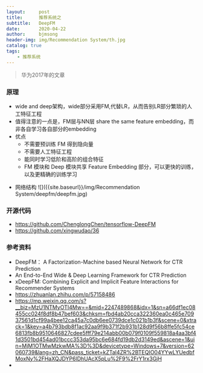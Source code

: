 ```yaml
---
layout:     post
title:      推荐系统之
subtitle:   DeepFM
date:       2020-04-22
author:     bjmsong
header-img: img/Recommendation System/th.jpg
catalog: true
tags:
    - 推荐系统
---
```

>华为2017年的文章

### 原理
- wide and deep架构，wide部分采用FM,代替LR，从而告别LR部分繁琐的人工特征工程
- 值得注意的一点是，FM层与NN层 share the same feature embedding，而非各自学习各自部分的embedding
- 优点
    - 不需要预训练 FM 得到隐向量
    - 不需要人工特征工程
    - 能同时学习低阶和高阶的组合特征
    - FM 模块和 Deep 模块共享 Feature Embedding 部分，可以更快的训练，以及更精确的训练学习

<ul> 
<li markdown="1">
网络结构
![]({{site.baseurl}}/img/Recommendation System/deepfm/deepfm.jpg) 
</li> 
</ul> 



### 开源代码
- https://github.com/ChenglongChen/tensorflow-DeepFM
- https://github.com/xingwudao/36



### 参考资料
- DeepFM： A Factorization-Machine based Neural Network for CTR Prediction
- An End-to-End Wide & Deep Learning Framework for CTR Prediction
- xDeepFM: Combining Explicit and Implicit Feature Interactions for Recommender Systems
- https://zhuanlan.zhihu.com/p/57158486
- https://mp.weixin.qq.com/s?__biz=MzU1NTMyOTI4Mw==&mid=2247489868&idx=1&sn=a66df1ec08455cc024f8df8b47bef603&chksm=fbd4ab20cca322360ea0c465e70937561d1cf99a4bee12ca45a7c0db6ee0739dce1c021b1b3f&scene=0&xtrack=1&key=a4b793bdb8f1ac92aa9f9b371f2b931b128d9f56b8ffe5fc54ce6813fb8b9510646827cdee5fff79e214abb00b079f0109f559818a4aa3bf41d3501bd454ad01bccc353da95bc6e684fd19db2d3149ed&ascene=1&uin=MjM1OTMwMzkwMA%3D%3D&devicetype=Windows+7&version=62060739&lang=zh_CN&pass_ticket=kZTal4ZR%2BTEQIO04YYwLYUedbfMoxNy%2FHaXQJDYP6lDhUAcX5pLu%2F9%2FrY1rx3GjH
- 

